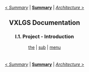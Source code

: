 <div align="center">

[< *Summary*](0.0.index.md) | [**Summary**](0.0.index.md) | [*Architecture* >](1.2.architecture.md)

## VXLGS Documentation

### I.1. Project - Introduction

[the](1.1.introduction.md#) | [sub](1.1.introduction.md#) | [menu](1.1.introduction.md#)

</div>

</div>

<div align="center">

#
[< *Summary*](0.0.index.md) | [**Summary**](0.0.index.md) | [*Architecture* >](1.2.architecture.md)